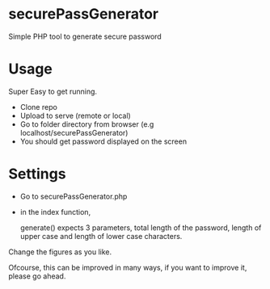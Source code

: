 # securePassGenerator
Simple PHP tool to generate secure password

# Usage

Super Easy to get running.

- Clone repo
- Upload to serve (remote or local)
- Go to folder directory from browser (e.g localhost/securePassGenerator)
- You should get password displayed on the screen


# Settings
- Go to securePassGenerator.php
- in the index function, 

  generate() expects 3 parameters, total length of the password, length of upper case and length of lower case characters.

Change the figures as you like.

Ofcourse, this can be improved in many ways, if you want to improve it, please go ahead.

